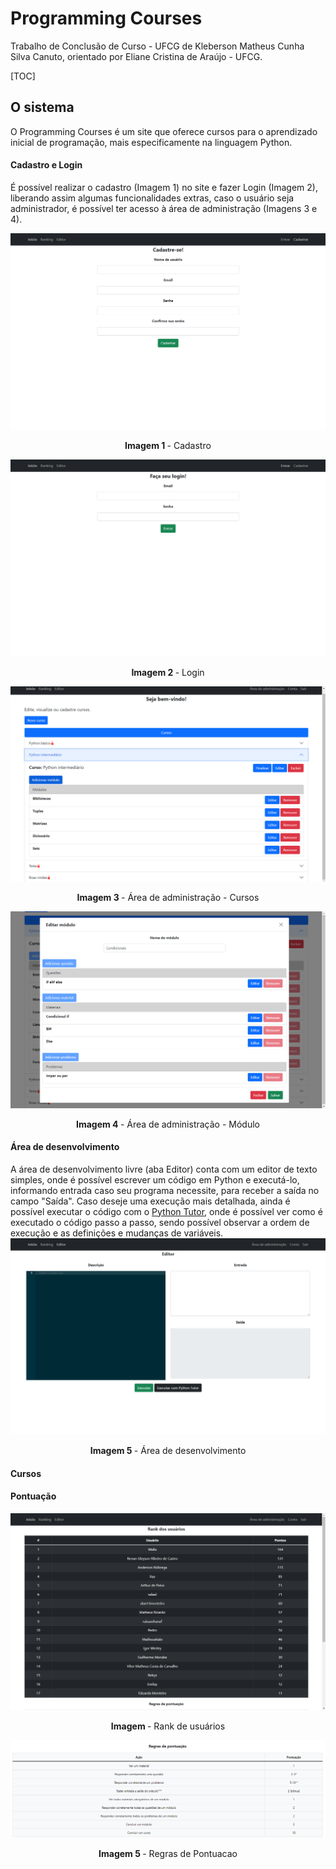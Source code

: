 # Programming Courses

Trabalho de Conclusão de Curso - UFCG de Kleberson Matheus Cunha Silva Canuto, orientado por Eliane Cristina de Araújo - UFCG.

[TOC]

## O sistema

O Programming Courses é um site que oferece cursos para o aprendizado inicial de programação, mais especificamente na linguagem Python. 

#### Cadastro e Login

É possível realizar o cadastro (Imagem 1) no site e fazer Login (Imagem 2), liberando assim algumas funcionalidades extras, caso o usuário seja administrador, é possível ter acesso à área de administração (Imagens 3 e 4).

![Cadastro](fixtures/Cadastro.png)
<p align="center"> <b> Imagem 1 </b> - Cadastro </p>

![Login](fixtures/Login.png)
<p align="center"> <b> Imagem 2 </b> - Login </p>

![Admin Cursos](fixtures/Cursos_admin.png)
<p align="center"> <b> Imagem 3 </b> - Área de administração - Cursos </p>

![Admin Modulos](fixtures/Modulo_admin.png)
<p align="center"> <b> Imagem 4 </b> - Área de administração - Módulo </p>

#### Área de desenvolvimento

A área de desenvolvimento livre (aba Editor) conta com um editor de texto simples, onde é possível escrever um código em Python e executá-lo, informando entrada caso seu programa necessite, para receber a saída no campo "Saída". Caso deseje uma execução mais detalhada, ainda é possível executar o código com o [Python Tutor](https://pythontutor.com/), onde é possível ver como é executado o código passo a passo, sendo possível observar a ordem de execução e as definições e mudanças de variáveis.
![Área de desenvolvimento](fixtures/Editor.png)
<p align="center"> <b> Imagem 5 </b> - Área de desenvolvimento </p>

#### Cursos

#### Pontuação

![Rank](fixtures/Rank.png)
<p align="center"> <b> Imagem </b> - Rank de usuários </p>

![Pontuacao](fixtures/Pontuacao.png)
<p align="center"> <b> Imagem 5 </b> - Regras de Pontuacao </p>